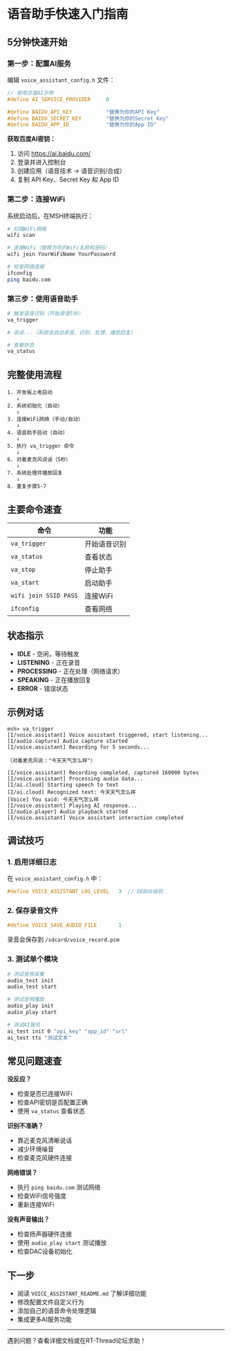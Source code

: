 # 语音助手快速入门指南

## 5分钟快速开始

### 第一步：配置AI服务

编辑 `voice_assistant_config.h` 文件：

```c
// 使用百度AI示例
#define AI_SERVICE_PROVIDER     0

#define BAIDU_API_KEY           "替换为你的API Key"
#define BAIDU_SECRET_KEY        "替换为你的Secret Key"
#define BAIDU_APP_ID            "替换为你的App ID"
```

**获取百度AI密钥：**
1. 访问 https://ai.baidu.com/
2. 登录并进入控制台
3. 创建应用（语音技术 -> 语音识别/合成）
4. 复制 API Key、Secret Key 和 App ID

### 第二步：连接WiFi

系统启动后，在MSH终端执行：

```bash
# 扫描WiFi网络
wifi scan

# 连接WiFi（替换为你的WiFi名称和密码）
wifi join YourWiFiName YourPassword

# 检查网络连接
ifconfig
ping baidu.com
```

### 第三步：使用语音助手

```bash
# 触发语音识别（开始录音5秒）
va_trigger

# 说话...（系统会自动录音、识别、处理、播放回复）

# 查看状态
va_status
```

## 完整使用流程

```
1. 开发板上电启动
   ↓
2. 系统初始化（自动）
   ↓
3. 连接WiFi网络（手动/自动）
   ↓
4. 语音助手启动（自动）
   ↓
5. 执行 va_trigger 命令
   ↓
6. 对着麦克风说话（5秒）
   ↓
7. 系统处理并播放回复
   ↓
8. 重复步骤5-7
```

## 主要命令速查

| 命令 | 功能 |
|------|------|
| `va_trigger` | 开始语音识别 |
| `va_status` | 查看状态 |
| `va_stop` | 停止助手 |
| `va_start` | 启动助手 |
| `wifi join SSID PASS` | 连接WiFi |
| `ifconfig` | 查看网络 |

## 状态指示

- **IDLE** - 空闲，等待触发
- **LISTENING** - 正在录音
- **PROCESSING** - 正在处理（网络请求）
- **SPEAKING** - 正在播放回复
- **ERROR** - 错误状态

## 示例对话

```
msh> va_trigger
[I/voice.assistant] Voice assistant triggered, start listening...
[I/audio.capture] Audio capture started
[I/voice.assistant] Recording for 5 seconds...

（对着麦克风说："今天天气怎么样"）

[I/voice.assistant] Recording completed, captured 160000 bytes
[I/voice.assistant] Processing audio data...
[I/ai.cloud] Starting speech to text
[I/ai.cloud] Recognized text: 今天天气怎么样
[Voice] You said: 今天天气怎么样
[I/voice.assistant] Playing AI response...
[I/audio.player] Audio playback started
[I/voice.assistant] Voice assistant interaction completed
```

## 调试技巧

### 1. 启用详细日志
在 `voice_assistant_config.h` 中：
```c
#define VOICE_ASSISTANT_LOG_LEVEL   3  // DEBUG级别
```

### 2. 保存录音文件
```c
#define VOICE_SAVE_AUDIO_FILE       1
```
录音会保存到 `/sdcard/voice_record.pcm`

### 3. 测试单个模块
```bash
# 测试音频采集
audio_test init
audio_test start

# 测试音频播放
audio_play init
audio_play start

# 测试AI服务
ai_test init 0 "api_key" "app_id" "url"
ai_test tts "测试文本"
```

## 常见问题速查

**没反应？**
- 检查是否已连接WiFi
- 检查API密钥是否配置正确
- 使用 `va_status` 查看状态

**识别不准确？**
- 靠近麦克风清晰说话
- 减少环境噪音
- 检查麦克风硬件连接

**网络错误？**
- 执行 `ping baidu.com` 测试网络
- 检查WiFi信号强度
- 重新连接WiFi

**没有声音输出？**
- 检查扬声器硬件连接
- 使用 `audio_play start` 测试播放
- 检查DAC设备初始化

## 下一步

- 阅读 `VOICE_ASSISTANT_README.md` 了解详细功能
- 修改配置文件自定义行为
- 添加自己的语音命令处理逻辑
- 集成更多AI服务功能

---

遇到问题？查看详细文档或在RT-Thread论坛求助！

